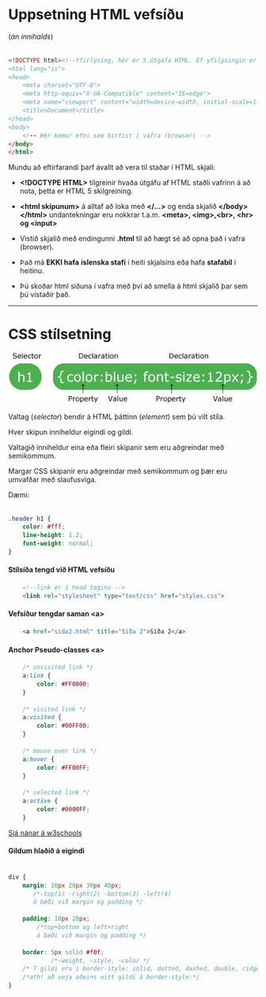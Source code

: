 # Uppsetning HTML vefsíðu 

(*án innihalds*)

```HTML

<!DOCTYPE html><!--Yfirlýsing, hér er 5.útgáfa HTML. Ef yfilýsingin er ekki tekin fram notar vafrinn 4. útgáfuna>
<html lang="is">
<head>
    <meta charset="UTF-8">
    <meta http-equiv="X-UA-Compatible" content="IE=edge">
    <meta name="viewport" content="width=device-width, initial-scale=1.0">
    <title>Document</title>
</head>
<body>
    <!-- Hér kemur efni sem birtist í vafra (browser) -->
</body>
</html>

``` 

Mundu að eftirfarandi þarf ávallt að vera til staðar í HTML skjali:

-   **\<!DOCTYPE HTML\>** tilgreinir hvaða útgáfu af HTML staðli vafrinn
    á að nota, þetta er HTML 5 skilgreining.

-   **\<html skipunum\>** á alltaf að loka með **\</\...\>** og enda
    skjalið **\</body\>\</html\>** undantekningar eru nokkrar t.a.m. **\<meta\>, \<img\>,\<br\>, \<hr\> og \<input\>**

-   Vistið skjalið með endingunni **.html** til að hægt sé að opna það í
    vafra (browser).

-   Það má **EKKI hafa** **íslenska stafi** í heiti skjalsins eða hafa
    **stafabil** í heitinu.

-   Þú skoðar html síðuna í vafra með því að smella á html skjalið þar
    sem þú vistaðir það.

________________________________________________________

# CSS stílsetning

![css selector](img/selector.gif)

Valtag (_selector_) bendir á HTML þáttinn (_element_) sem þú vilt stíla.

Hver skipun inniheldur eigindi og gildi.

Valtagið inniheldur eina eða fleiri skipanir sem eru aðgreindar með semikommum.

Margar CSS skipanir eru aðgreindar með semikommum og þær eru umvafðar með slaufusviga.

Dæmi:

```CSS

.header h1 {
    color: #fff;
    line-height: 1.2;
    font-weight: normal;
}

```

#### Stílsíða tengd við HTML vefsíðu

```HTML
    <!--link er í head taginu -->
    <link rel="stylesheet" type="text/css" href="styles.css">

```
#### Vefsíður tengdar saman \<a\> 

```HTML
    <a href="sida2.html" title="Síða 2">Síða 2</a>
```
#### Anchor Pseudo-classes \<a\>

```CSS
    /* unvisited link */
    a:link {
        color: #FF0000;
    }

    /* visited link */
    a:visited {
        color: #00FF00;
    }

    /* mouse over link */
    a:hover {
        color: #FF00FF;
    }

    /* selected link */
    a:active {
        color: #0000FF;
    }
```

[Sjá nánar á w3schools](https://www.w3schools.com/css/css_pseudo_classes.asp)

#### Gildum hlaðið á eigindi 

```CSS

div {
	margin: 10px 20px 30px 40px; 
	   /*-top(1) -right(2) -bottom(3) -left(4) 
	   á bæði við margin og padding */
	
	padding: 10px 20px; 
		/*top+bottom og left+right 
		á bæði við margin og padding */
	
	border: 5px solid #f0f; 
	        /*-weight, -style, -color */
	/* 7 gildi eru í border-style: solid, dotted, dashed, double, ridge, inset, outset,*/
	/*ath! að veja aðeins eitt gildi á border-style:*/
}

```



